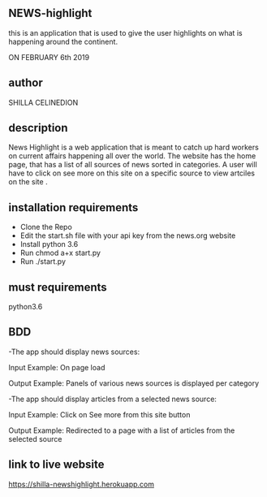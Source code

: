 ## NEWS-highlight

this is an application that is used to give the user highlights on what is happening around the continent.

ON FEBRUARY 6th 2019

## author
 SHILLA CELINEDION

## description

News Highlight is a web application that is meant to catch up hard workers on current affairs happening all over the world. The website has the home page, that has a list of all sources of news sorted in categories. A user will have to click on see more on this site on a specific source to view artciles on the site .

## installation requirements

- Clone the Repo
- Edit the start.sh file with your api key from the news.org website
- Install python 3.6
- Run chmod a+x start.py
- Run ./start.py

## must requirements

python3.6

## BDD

-The app should display news sources:

Input Example: On page load

Output Example: Panels of various news sources is displayed per category

-The app should display articles from a selected news source:

Input Example: Click on See more from this site button

Output Example: Redirected to a page with a list of articles from the selected source

## link to live website

https://shilla-newshighlight.herokuapp.com
